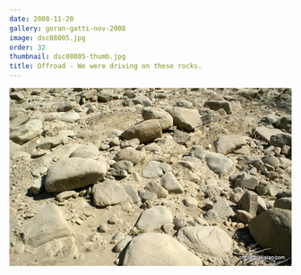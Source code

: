 ```yaml
---
date: 2008-11-20
gallery: goran-gatti-nov-2008
image: dsc08005.jpg
order: 32
thumbnail: dsc08005-thumb.jpg
title: Offroad - We were driving on these rocks.
---
```


![Offroad - We were driving on these rocks.](./dsc08005.jpg)